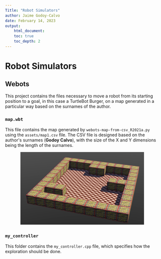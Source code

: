```yaml
---
Title: "Robot Simulators"
author: Jaime Godoy-Calvo
date: February 14, 2023
output: 
    html_document:
    toc: true
    toc_depth: 2
---
```


# Robot Simulators

## Webots

This project contains the files necessary to move a robot from its starting position to a goal, in this case a TurtleBot Burger, on a map generated in a particular way based on the surnames of the author.

### `map.wbt`

This file contains the map generated by `webots-map-from-csv_R2021a.py` using the `assets/map1.csv` file. The CSV file is designed based on the author's surnames (**Godoy Calvo**), with the size of the X and Y dimensions being the length of the surnames.

<p align="center">
    <img src="assets/Webots-Map.png" width="80%" height="80%">
</p>

### `my_controller`

This folder contains the `my_controller.cpp` file, which specifies how the exploration should be done.




